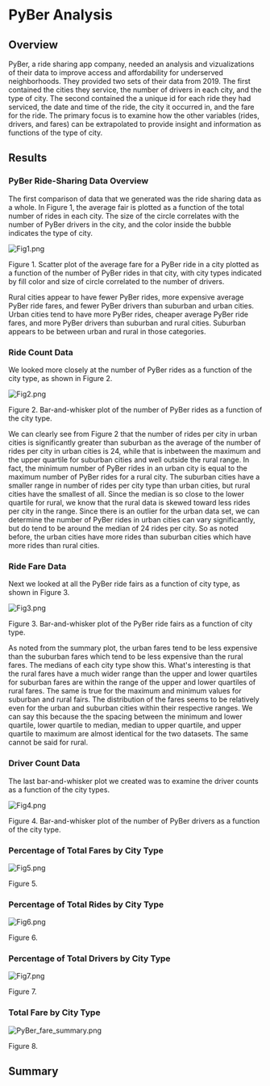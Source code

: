 # PyBer Analysis
## Overview
PyBer, a ride sharing app company, needed an analysis and vizualizations of their data to improve access and affordability for underserved neighborhoods. They provided two sets of  their data from 2019. The first contained the cities they service, the number of drivers in each city, and the type of city. The second contained the a unique id for each ride they had serviced, the date and time of the ride, the city it occurred in, and the fare for the ride. The primary focus is to examine how the other variables (rides, drivers, and fares) can be extrapolated to provide insight and information as functions of the type of city.

## Results
### PyBer Ride-Sharing Data Overview
The first comparison of data that we generated was the ride sharing data as a whole. In Figure 1, the average fair is plotted as a function of the total number of rides in each city. The size of the circle correlates with the number of PyBer drivers in the city, and the color inside the bubble indicates the type of city.

![Fig1.png](/Analysis/Fig1.png)

Figure 1. Scatter plot of the average fare for a PyBer ride in a city plotted as a function of the number of PyBer rides in that city, with city types indicated by fill color and size of circle correlated to the number of drivers.

Rural cities appear to have fewer PyBer rides, more expensive average PyBer ride fares, and fewer PyBer drivers than suburban and urban cities. Urban cities tend to have more PyBer rides, cheaper average PyBer ride fares, and more PyBer drivers than suburban and rural cities. Suburban appears to be between urban and rural in those categories.

### Ride Count Data 
We looked more closely at the number of PyBer rides as a function of the city type, as shown in Figure 2.

![Fig2.png](/Analysis/Fig2.png)

Figure 2. Bar-and-whisker plot of the number of PyBer rides as a function of the city type.

We can clearly see from Figure 2 that the number of rides per city in urban cities is significantly greater than suburban as the average of the number of rides per city in urban cities is 24, while that is inbetween the maximum and the upper quartile for suburban cities and well outside the rural range. In fact, the minimum number of PyBer rides in an urban city is equal to the maximum number of PyBer rides for a rural city. The suburban cities have a smaller range in number of rides per city type than urban cities, but rural cities have the smallest of all. Since the median is so close to the lower quartile for rural, we know that the rural data is skewed toward less rides per city in the range. Since there is an outlier for the urban data set, we can determine the number of PyBer rides in urban cities can vary significantly, but do tend to be around the median of 24 rides per city. So as noted before, the urban cities have more rides than suburban cities which have more rides than rural cities.

### Ride Fare Data
Next we looked at all the PyBer ride fairs as a function of city type, as shown in Figure 3. 

![Fig3.png](/Analysis/Fig3.png)

Figure 3. Bar-and-whisker plot of the PyBer ride fairs as a function of city type.

As noted from the summary plot, the urban fares tend to be less expensive than the suburban fares which tend to be less expensive than the rural fares. The medians of each city type show this. What's interesting is that the rural fares have a much wider range than the upper and lower quartiles for suburban fares are within the range of the upper and lower quartiles of rural fares. The same is true for the maximum and minimum values for suburban and rural fairs. The distribution of the fares seems to be relatively even for the urban and suburban cities within their respective ranges. We can say this because the the spacing between the minimum and lower quartile, lower quartile to median, median to upper quartile, and upper quartile to maximum are almost identical for the two datasets. The same cannot be said for rural.

### Driver Count Data
The last bar-and-whisker plot we created was to examine the driver counts as a function of the city types.

![Fig4.png](/Analysis/Fig4.png)

Figure 4. Bar-and-whisker plot of the number of PyBer drivers as a function of the city type.



### Percentage of Total Fares by City Type


![Fig5.png](/Analysis/Fig5.png)

Figure 5. 



### Percentage of Total Rides by City Type


![Fig6.png](/Analysis/Fig6.png)

Figure 6.  



### Percentage of Total Drivers by City Type


![Fig7.png](/Analysis/Fig7.png)

Figure 7. 



### Total Fare by City Type


![PyBer_fare_summary.png](/Analysis/PyBer_fare_summary.png)

Figure 8. 



## Summary

